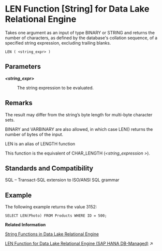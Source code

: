 <!-- loioa55e08c884f210159d0cec6bce940d82 -->

# LEN Function \[String\] for Data Lake Relational Engine

Takes one argument as an input of type BINARY or STRING and returns the number of characters, as defined by the database's collation sequence, of a specified string expression, excluding trailing blanks.



```
LEN ( <string_expr> )
```



<a name="loioa55e08c884f210159d0cec6bce940d82__LEN_parm1"/>

## Parameters


<dl>
<dt><b>

*<string\_expr\>*

</b></dt>
<dd>

The string expression to be evaluated.



</dd>
</dl>



<a name="loioa55e08c884f210159d0cec6bce940d82__LEN_remarks1"/>

## Remarks

The result may differ from the string’s byte length for multi-byte character sets.

BINARY and VARBINARY are also allowed, in which case LEN\(\) returns the number of bytes of the input.

LEN is an alias of LENGTH function

This function is the equivalent of CHAR\_LENGTH \(*<string\_expression \>*\).



<a name="loioa55e08c884f210159d0cec6bce940d82__LEN_standards1"/>

## Standards and Compatibility

SQL – Transact-SQL extension to ISO/ANSI SQL grammar



<a name="loioa55e08c884f210159d0cec6bce940d82__LEN_example1"/>

## Example

The following example returns the value 3152:

```
SELECT LEN(Photo) FROM Products WHERE ID = 500;
```

**Related Information**  


[String Functions in Data Lake Relational Engine](string-functions-in-data-lake-relational-engine-a52d1d9.md "String functions perform conversion, extraction, or manipulation operations on strings, or return information about strings.")

[LEN Function for Data Lake Relational Engine (SAP HANA DB-Managed)](https://help.sap.com/viewer/a898e08b84f21015969fa437e89860c8/2023_2_QRC/en-US/a895aabb25c84638b38c77cd78d7ad00.html "Takes one argument as an input of type BINARY or STRING and returns the number of characters, as defined by the database&apos;s collation sequence, of a specified string expression, excluding trailing blanks.") :arrow_upper_right:

